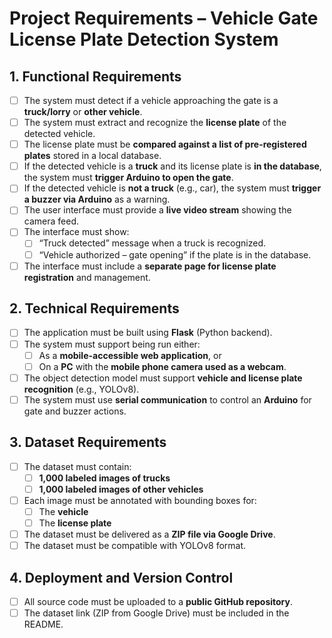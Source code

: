 # Project Requirements – Vehicle Gate License Plate Detection System

## 1. Functional Requirements

- [ ] The system must detect if a vehicle approaching the gate is a **truck/lorry** or **other vehicle**.
- [ ] The system must extract and recognize the **license plate** of the detected vehicle.
- [ ] The license plate must be **compared against a list of pre-registered plates** stored in a local database.
- [ ] If the detected vehicle is a **truck** and its license plate is **in the database**, the system must **trigger Arduino to open the gate**.
- [ ] If the detected vehicle is **not a truck** (e.g., car), the system must **trigger a buzzer via Arduino** as a warning.
- [ ] The user interface must provide a **live video stream** showing the camera feed.
- [ ] The interface must show:
  - [ ] “Truck detected” message when a truck is recognized.
  - [ ] “Vehicle authorized – gate opening” if the plate is in the database.
- [ ] The interface must include a **separate page for license plate registration** and management.

## 2. Technical Requirements

- [ ] The application must be built using **Flask** (Python backend).
- [ ] The system must support being run either:
  - [ ] As a **mobile-accessible web application**, or
  - [ ] On a **PC** with the **mobile phone camera used as a webcam**.
- [ ] The object detection model must support **vehicle and license plate recognition** (e.g., YOLOv8).
- [ ] The system must use **serial communication** to control an **Arduino** for gate and buzzer actions.

## 3. Dataset Requirements

- [ ] The dataset must contain:
  - [ ] **1,000 labeled images of trucks**
  - [ ] **1,000 labeled images of other vehicles**
- [ ] Each image must be annotated with bounding boxes for:
  - [ ] The **vehicle**
  - [ ] The **license plate**
- [ ] The dataset must be delivered as a **ZIP file via Google Drive**.
- [ ] The dataset must be compatible with YOLOv8 format.

## 4. Deployment and Version Control

- [ ] All source code must be uploaded to a **public GitHub repository**.
- [ ] The dataset link (ZIP from Google Drive) must be included in the README.
